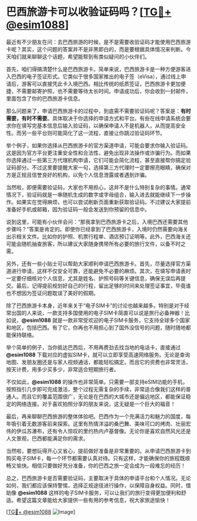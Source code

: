 # 巴西旅游卡可以收验证码吗？[[TG💪+ @esim1088](https://t.me/s/esim1088)]

最近有不少朋友在问：去巴西旅游的时候，是不是需要收验证码才能使用巴西旅游卡呢？其实，这个问题的答案并不是非黑即白的，而是要根据具体情况来判断。今天咱们就来聊聊这个话题，希望能帮到有类似疑问的小伙伴们。

首先，咱们得搞清楚什么是巴西旅游卡。简单来说，巴西旅游卡是一种方便游客进入巴西的电子签证形式。它类似于很多国家推出的电子签（eVisa），通过线上申请后，游客可以直接凭此卡入境巴西。相比传统的纸质签证，巴西旅游卡更加便捷，不需要邮寄护照，也不需要等待太长时间。申请成功后，你会收到一封邮件，里面包含了你的巴西旅游卡信息。

那么问题来了，申请巴西旅游卡的过程中，到底需不需要验证码呢？答案是：**有时需要，有时不需要**。具体取决于你选择的申请方式和平台。有些在线申请系统会要求你在填写完基本信息后输入验证码，以确保申请人不是机器人，从而提高安全性。而另一些平台则可能简化了这一流程，直接让你跳过验证码环节。

举个例子，如果你选择从巴西旅游卡的官方渠道申请，可能会要求你输入验证码。这是因为官方平台更注重安全性和合法性，避免出现非法操作或诈骗行为。而如果你选择通过一些第三方代理机构申请，它们可能会简化流程，甚至直接帮你搞定验证码部分。不过这里要提醒大家一句，选择第三方代理时一定要擦亮眼睛，确保对方是正规且信誉良好的机构，以免个人信息泄露或者遇到诈骗。

当然啦，即便需要验证码，大家也不用担心，这并不是什么特别复杂的事情。通常情况下，验证码就是一串随机生成的数字或字母组合，输入进去就能继续下一步操作。如果实在觉得麻烦，也可以尝试刷新页面重新获取验证码。不过建议大家提前准备好手机或邮箱，因为验证码一般会发送到你预留的信息中。

说到这里，可能有小伙伴会问：“那我拿到巴西旅游卡之后，入境巴西还需要其他步骤吗？”答案是肯定的。即使你已经拿到了巴西旅游卡，入境时仍然需要向海关出示相关文件。比如你的护照、机票行程单、酒店预订证明等。此外，巴西海关还可能会随机抽查旅客，所以建议大家随身携带所有必要的旅行文件，以备不时之需。

另外，还有一些小贴士可以帮助大家顺利申请巴西旅游卡。首先，尽量选择官方渠道进行申请，这样不仅安全可靠，还能避免不必要的麻烦。其次，在填写申请表时一定要仔细核对个人信息，尤其是姓名、护照号码等关键信息，确保无误后再提交。最后，记得提前规划好自己的行程，留出足够的时间来处理签证事宜，毕竟谁也不想因为签证问题耽误了美好的假期。

除了巴西旅游卡本身，近年来关于“电子SIM卡”的讨论也越来越多。特别是对于经常出国的人来说，一款支持多国使用的电子SIM卡简直可以说是旅行必备神器！比如说，**@esim1088** 就是一款非常受欢迎的电子SIM卡服务，它支持全球多个国家和地区，包括巴西。有了它，你再也不用担心到了国外没信号的问题，随时随地都能保持联络。

举个简单的例子，当你抵达巴西后，不用再费劲去找当地的电话卡，直接通过 **@esim1088** 下载对应的虚拟SIM卡，就可以立即享受高速网络服务。无论是查询地图、发朋友圈还是与家人视频通话，都能轻松搞定。而且它的资费也非常灵活，按天计费，用多少买多少，非常适合短期旅行者。

不仅如此，**@esim1088** 的操作也非常简单。只需要一部支持eSIM功能的手机，按照指引几步即可完成激活，整个过程无需复杂的手续，非常适合像我们这样的普通人。而且它的覆盖范围很广，无论是在巴西的大城市还是偏远地区，都能保证稳定的网络连接。对于喜欢拍照分享的朋友来说，这无疑是一个巨大的福音！

最后，再来聊聊巴西旅游的整体体验吧。巴西作为一个充满活力和魅力的国度，每年吸引着无数游客前来探索。这里有热情洋溢的桑巴舞、美味可口的烤肉、壮丽宏伟的伊瓜苏瀑布，还有令人惊叹的里约热内卢基督像。无论你是喜欢自然风光还是人文景观，巴西都能满足你的需求。

当然啦，要想玩得开心又省心，提前做好准备是非常重要的。从申请巴西旅游卡到购买电子SIM卡，每一个环节都需要认真对待。只有这样，才能确保你的旅程既顺畅又愉快。相信只要做好充分准备，你的巴西之旅一定会成为一段难忘的经历！

总之，巴西旅游卡是否需要验证码，主要取决于具体的申请平台和个人情况。无论如何，我们都应该保持警惕，选择正规途径进行操作，以保障自身权益。同时，借助像 **@esim1088** 这样的电子SIM卡服务，可以让我们的旅行变得更加便利和舒适。希望这篇文章能给大家提供一些有用的参考信息，祝大家旅途愉快！

[[TG💪+ @esim1088](https://t.me/s/esim1088) ![Image](https://i.postimg.cc/4NQfJmqS/Snipaste-2025-05-13-00-14-12.png)]